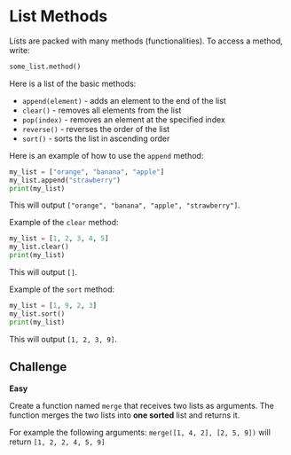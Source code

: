 # List Methods

Lists are packed with many methods (functionalities). To access a method, write:

```python
some_list.method()
```

Here is a list of the basic methods:

* `append(element)` - adds an element to the end of the list
* `clear()` - removes all elements from the list
* `pop(index)` - removes an element at the specified index
* `reverse()` - reverses the order of the list
* `sort()` - sorts the list in ascending order

Here is an example of how to use the `append` method:

```python
my_list = ["orange", "banana", "apple"]
my_list.append("strawberry")
print(my_list)
```

This will output `["orange", "banana", "apple", "strawberry"]`.

Example of the `clear` method:

```python
my_list = [1, 2, 3, 4, 5]
my_list.clear()
print(my_list)
```

This will output `[]`.

Example of the `sort` method:

```python
my_list = [1, 9, 2, 3]
my_list.sort()
print(my_list)
```

This will output `[1, 2, 3, 9]`.

## Challenge

**Easy**

Create a function named `merge` that receives two lists as arguments. The function merges the two lists into **one sorted** list and returns it.

For example the following arguments: `merge([1, 4, 2], [2, 5, 9])` will return `[1, 2, 2, 4, 5, 9]`